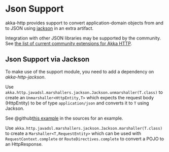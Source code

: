 # Json Support

akka-http provides support to convert application-domain objects from and to JSON using [jackson](https://github.com/FasterXML/jackson) in an
extra artifact.

Integration with other JSON libraries may be supported by the community.
See [the list of current community extensions for Akka HTTP](http://akka.io/community/#extensions-to-akka-http).

<a id="json-jackson-support-java"></a>
## Json Support via Jackson

To make use of the support module, you need to add a dependency on *akka-http-jackson*.

Use `akka.http.javadsl.marshallers.jackson.Jackson.unmarshaller(T.class)` to create an `Unmarshaller<HttpEntity,T>` which expects the request
body (HttpEntity) to be of type `application/json` and converts it to `T` using Jackson.

See @github[this example](/akka-http-tests/src/main/java/akka/http/javadsl/server/examples/petstore/PetStoreExample.java) in the sources for an example.

Use `akka.http.javadsl.marshallers.jackson.Jackson.marshaller(T.class)` to create a `Marshaller<T,RequestEntity>` which can be used with
`RequestContext.complete` or `RouteDirectives.complete` to convert a POJO to an HttpResponse.
